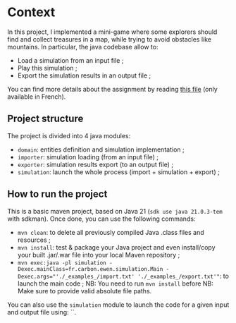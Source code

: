 # Context

In this project, I implemented a mini-game where some explorers should find and collect 
treasures in a map, while trying to avoid obstacles like mountains. In particular, 
the java codebase allow to:
- Load a simulation from an input file ;
- Play this simulation ;
- Export the simulation results in an output file ;

You can find more details about the assignment by reading [this file](./assignment.pdf) 
(only available in French).

## Project structure

The project is divided into 4 java modules:
- `domain`: entities definition and simulation implementation ;  
- `importer`: simulation loading (from an input file) ;
- `exporter`: simulation results export (to an output file) ;
- `simulation`: launch the whole process (import + simulation + export) ;

## How to run the project

This is a basic maven project, based on Java 21 (`sdk use java 21.0.3-tem` with sdkman). 
Once done, you can use the following commands:
- `mvn clean`: to delete all previously compiled Java .class files and resources ;
- `mvn install`: test & package your Java project and even install/copy your built .jar/.war file into your local Maven repository ;
- `mvn exec:java -pl simulation -Dexec.mainClass=fr.carbon.ewen.simulation.Main -Dexec.args="'./_examples_/import.txt' './_examples_/export.txt'"`: to launch the main code ;
NB: You need to run `mvn install` before
NB: Make sure to provide valid absolute file paths.

You can also use the `simulation` module to launch the code for a given input and output 
file using: ``.
